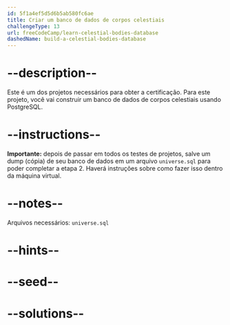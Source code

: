 ```yaml
---
id: 5f1a4ef5d5d6b5ab580fc6ae
title: Criar um banco de dados de corpos celestiais
challengeType: 13
url: freeCodeCamp/learn-celestial-bodies-database
dashedName: build-a-celestial-bodies-database
---
```


# --description--

Este é um dos projetos necessários para obter a certificação. Para este projeto, você vai construir um banco de dados de corpos celestiais usando PostgreSQL.

# --instructions--

**Importante:** depois de passar em todos os testes de projetos, salve um dump (cópia) de seu banco de dados em um arquivo `universe.sql` para poder completar a etapa 2. Haverá instruções sobre como fazer isso dentro da máquina virtual.

# --notes--

Arquivos necessários: `universe.sql`

# --hints--

# --seed--

# --solutions--
